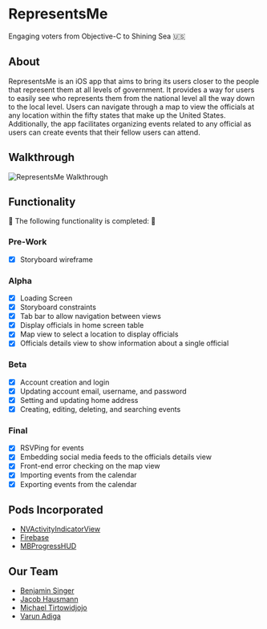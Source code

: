 # RepresentsMe 

Engaging voters from Objective-C to Shining Sea 🇺🇸

## About

RepresentsMe is an iOS app that aims to bring its users closer to the people
that represent them at all levels of government. It provides a way for users to
easily see who represents them from the national level all the way down to the
local level. Users can navigate through a map to view the officials at any
location within the fifty states that make up the United States. Additionally,
the app facilitates organizing events related to any official as users can
create events that their fellow users can attend.

## Walkthrough
![RepresentsMe Walkthrough](https://github.com/11foot8/RepresentsMe/blob/master/walkthrough.gif)

## Functionality

🎉 The following functionality is completed: 🎉

### Pre-Work
- [X] Storyboard wireframe

### Alpha
- [X] Loading Screen
- [X] Storyboard constraints
- [X] Tab bar to allow navigation between views
- [X] Display officials in home screen table
- [X] Map view to select a location to display officials
- [X] Officials details view to show information about a single official

### Beta
- [X] Account creation and login
- [X] Updating account email, username, and password
- [X] Setting and updating home address
- [X] Creating, editing, deleting, and searching events

### Final
- [X] RSVPing for events
- [X] Embedding social media feeds to the officials details view
- [X] Front-end error checking on the map view
- [X] Importing events from the calendar
- [X] Exporting events from the calendar

## Pods Incorporated
- [NVActivityIndicatorView](https://github.com/ninjaprox/NVActivityIndicatorView)
- [Firebase](https://firebase.google.com/)
- [MBProgressHUD](https://github.com/jdg/MBProgressHUD)

## Our Team
- [Benjamin Singer](https://github.com/bzsinger)
- [Jacob Hausmann](https://github.com/jeh97)
- [Michael Tirtowidjojo](https://github.com/tirtow)
- [Varun Adiga](https://github.com/varunadiga)
